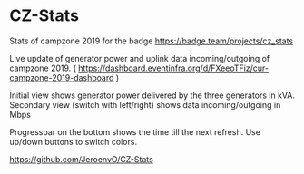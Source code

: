 # CZ-Stats
Stats of campzone 2019 for the badge https://badge.team/projects/cz_stats

Live update of generator power and uplink data incoming/outgoing of campzone 2019.
( https://dashboard.eventinfra.org/d/FXeeoTFiz/cur-campzone-2019-dashboard )

Initial view shows generator power delivered by the three generators in kVA.
Secondary view (switch with left/right) shows data incoming/outgoing in Mbps

Progressbar on the bottom shows the time till the next refresh. Use up/down buttons to switch colors.

https://github.com/JeroenvO/CZ-Stats
